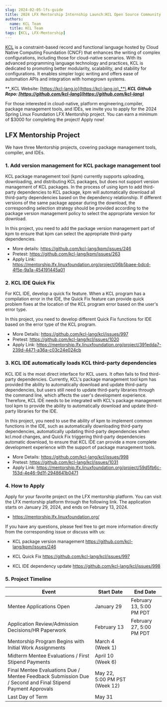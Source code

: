 ```yaml
---
slug: 2024-02-05-lfs-guide
title: 2024 LFX Mentorship Internship Launch:KCL Open Source Community Welcomes Your Participation!!!
authors:
  name: KCL Team
  title: KCL Team
tags: [KCL, LFX-Mentorship]
---
```


[KCL](https://github.com/kcl-lang) is a constraint-based record and functional language hosted by Cloud Native Computing Foundation (CNCF) that enhances the writing of complex configurations, including those for cloud-native scenarios. With its advanced programming language technology and practices, KCL is dedicated to promoting better modularity, scalability, and stability for configurations. It enables simpler logic writing and offers ease of automation APIs and integration with homegrown systems.

**_KCL Website: [https://kcl-lang.io](https://kcl-lang.io)_**\
**_KCL Github Repo: [https://github.com/kcl-lang](https://github.com/kcl-lang)_**

For those interested in cloud-native, platform engineering,compiler, package management tools, and IDEs, we invite you to apply for the 2024 Spring Linux Foundation LFX Mentorship project. You can earn a minimum of $3000 for completing the project! Apply now!

## LFX Mentorship Project

We have three Mentorship projects, covering package management tools, compiler, and IDEs.

### 1. Add version management for KCL package management tool

KCL package management tool (kpm) currently supports uploading, downloading, and distributing KCL packages, but does not support version management of KCL packages. In the process of using kpm to add third-party dependencies to KCL package, kpm will automatically download all third-party dependencies based on the dependency relationship. If different versions of the same package appear during the download, the corresponding selection strategy should be provided according to the package version management policy to select the appropriate version for download.

In this project, you need to add the package version management part of kpm to ensure that kpm can select the appropriate third-party dependencies.

- More details: https://github.com/kcl-lang/kpm/issues/246
- Pretest: https://github.com/kcl-lang/kpm/issues/263
- Apply Link: https://mentorship.lfx.linuxfoundation.org/project/06b5baee-bdcd-4f5e-9a1a-454191445a01

### 2. KCL IDE Quick Fix

For KCL IDE, develop a quick fix feature. When a KCL program has a compilation error in the IDE, the Quick Fix feature can provide quick problem fixes at the location of the KCL program error based on the user's error type.

In this project, you need to develop different Quick Fix functions for IDE based on the error type of the KCL program.

- More Details: https://github.com/kcl-lang/kcl/issues/997
- Pretest: https://github.com/kcl-lang/kcl/issues/1020
- Apply Link: https://mentorship.lfx.linuxfoundation.org/project/391edda7-239d-4471-a36a-c03c24e024cb

### 3. KCL IDE automatically loads KCL third-party dependencies

KCL IDE is the most direct interface for KCL users. It often fails to find third-party dependencies. Currently, KCL's package management tool kpm has provided the ability to automatically download and update third-party dependencies, but users still need to update third-party libraries through the command line, which affects the user's development experience. Therefore, KCL IDE needs to be integrated with KCL's package management tool kpm to provide the ability to automatically download and update third-party libraries for the IDE.

In this project, you need to use the ability of kpm to implement common functions in the IDE, such as automatically downloading third-party dependencies, automatically updating third-party dependencies when kcl.mod changes, and Quick Fix triggering third-party dependencies automatic download, to ensure that KCL IDE can provide a more complete development experience with the support of package management tools.

- More Details: https://github.com/kcl-lang/kcl/issues/998
- Pretest: https://github.com/kcl-lang/kcl/issues/1031
- Apply Link: https://mentorship.lfx.linuxfoundation.org/project/59d5fb6c-153d-4e46-9d1f-2948641b0471

### 4. How to Apply

Apply for your favorite project on the LFX mentorship platform. You can visit the LFX mentorship platform through the following link. The application starts on January 29, 2024, and ends on February 13, 2024.

- https://mentorship.lfx.linuxfoundation.org/

If you have any questions, please feel free to get more information directly from the corresponding issue or discuss with us:

- KCL package version management https://github.com/kcl-lang/kpm/issues/246

- KCL Quick Fix https://github.com/kcl-lang/kcl/issues/997

- KCL IDE dependency update https://github.com/kcl-lang/kcl/issues/998

### 5. Project Timeline

| Event                                                                                                      | Start Date                    | End Date                 |
| ---------------------------------------------------------------------------------------------------------- | ----------------------------- | ------------------------ |
| Mentee Applications Open                                                                                   | January 29                    | February 13, 5:00 PM PDT |
| Application Review/Admission Decisions/HR Paperwork                                                        | February 13                   | February 27, 5:00 PM PDT |
| Mentorship Program Begins with Initial Work Assignments                                                    | March 4 (Week 1)              |                          |
| Midterm Mentee Evaluations / First Stipend Payments                                                        | April 10 (Week 6)             |                          |
| Final Mentee Evaluations Due / Mentee Feedback Submission Due / Second and Final Stipend Payment Approvals | May 22, 5:00 PM PST (Week 12) |                          |
| Last Day of Term                                                                                           | May 31                        |                          |
